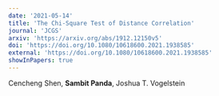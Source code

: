```yaml
---
date: '2021-05-14'
title: 'The Chi-Square Test of Distance Correlation'
journal: 'JCGS'
arxiv: 'https://arxiv.org/abs/1912.12150v5'
doi: 'https://doi.org/10.1080/10618600.2021.1938585'
external: 'https://doi.org/10.1080/10618600.2021.1938585'
showInPapers: true
---
```


Cencheng Shen, **Sambit Panda**, Joshua T. Vogelstein
